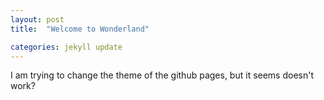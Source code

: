 ```yaml
---
layout: post
title:  "Welcome to Wonderland"

categories: jekyll update
---
```

I am trying to change the theme of the github pages, but it seems doesn't work? 

